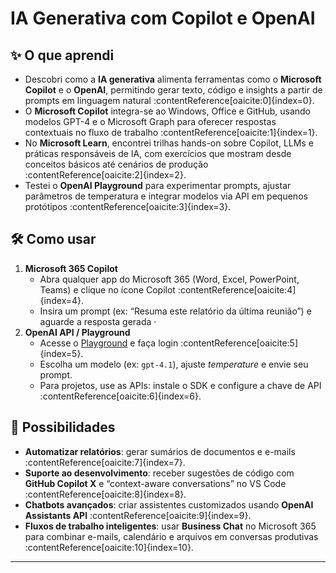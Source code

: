 # IA Generativa com Copilot e OpenAI

## ✨ O que aprendi  
- Descobri como a **IA generativa** alimenta ferramentas como o **Microsoft Copilot** e o **OpenAI**, permitindo gerar texto, código e insights a partir de prompts em linguagem natural :contentReference[oaicite:0]{index=0}.  
- O **Microsoft Copilot** integra-se ao Windows, Office e GitHub, usando modelos GPT-4 e o Microsoft Graph para oferecer respostas contextuais no fluxo de trabalho :contentReference[oaicite:1]{index=1}.  
- No **Microsoft Learn**, encontrei trilhas hands-on sobre Copilot, LLMs e práticas responsáveis de IA, com exercícios que mostram desde conceitos básicos até cenários de produção :contentReference[oaicite:2]{index=2}.  
- Testei o **OpenAI Playground** para experimentar prompts, ajustar parâmetros de temperatura e integrar modelos via API em pequenos protótipos :contentReference[oaicite:3]{index=3}.  

## 🛠️ Como usar  
1. **Microsoft 365 Copilot**  
   - Abra qualquer app do Microsoft 365 (Word, Excel, PowerPoint, Teams) e clique no ícone Copilot :contentReference[oaicite:4]{index=4}.  
   - Insira um prompt (ex: “Resuma este relatório da última reunião”) e aguarde a resposta gerada ·  
2. **OpenAI API / Playground**  
   - Acesse o [Playground](https://platform.openai.com/playground) e faça login :contentReference[oaicite:5]{index=5}.  
   - Escolha um modelo (ex: `gpt-4.1`), ajuste *temperature* e envie seu prompt.  
   - Para projetos, use as APIs: instale o SDK e configure a chave de API :contentReference[oaicite:6]{index=6}.  

## 🚀 Possibilidades  
- **Automatizar relatórios**: gerar sumários de documentos e e-mails :contentReference[oaicite:7]{index=7}.  
- **Suporte ao desenvolvimento**: receber sugestões de código com **GitHub Copilot X** e “context-aware conversations” no VS Code :contentReference[oaicite:8]{index=8}.  
- **Chatbots avançados**: criar assistentes customizados usando **OpenAI Assistants API** :contentReference[oaicite:9]{index=9}.  
- **Fluxos de trabalho inteligentes**: usar **Business Chat** no Microsoft 365 para combinar e-mails, calendário e arquivos em conversas produtivas :contentReference[oaicite:10]{index=10}.  

---
